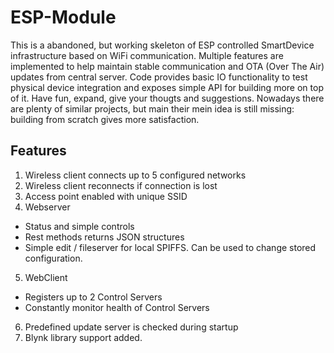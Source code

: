 # ESP-Module #
This is a abandoned, but working skeleton of ESP controlled SmartDevice infrastructure based on WiFi communication. Multiple features are implemented to help maintain stable communication and OTA (Over The Air) updates from central server. Code provides basic IO functionality to test physical device integration and exposes simple API for building more on top of it.
Have fun, expand, give your thougts and suggestions. Nowadays there are plenty of similar projects, but main their mein idea is still missing: building from scratch gives more satisfaction.

## Features ##
1. Wireless client connects up to 5 configured networks
2. Wireless client reconnects if connection is lost
3. Access point enabled with unique SSID
4. Webserver
  - Status and simple controls
  - Rest methods returns JSON structures  
  - Simple edit / fileserver for local SPIFFS. Can be used to change stored configuration.
5. WebClient
  - Registers up to 2 Control Servers
  - Constantly monitor health of Control Servers
6. Predefined update server is checked during startup
7. Blynk library support added.

